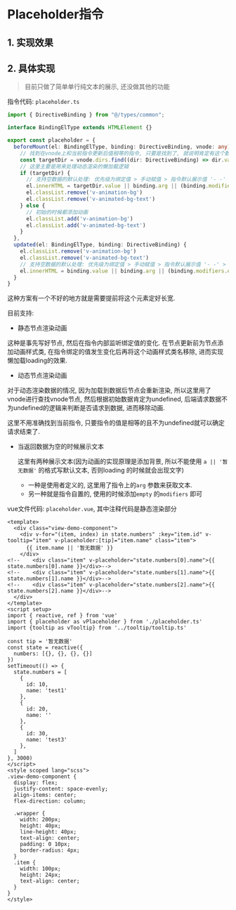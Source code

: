 # Placeholder指令

## 1. 实现效果
<Placeholder />

## 2. 具体实现

> 目前只做了简单单行纯文本的展示, 还没做其他的功能

指令代码: `placeholder.ts`

```typescript
import { DirectiveBinding } from "@/types/common";

interface BindingElType extends HTMLElement {}

export const placeholder = {
  beforeMount(el: BindingElType, binding: DirectiveBinding, vnode: any) {
    // 找到在vnode上和当前指令更新后值相等的指令, 只要是找到了, 就说明肯定有这个数据(使用的时候绑定的是后端返回值), 即使是其他指令也没关系
    const targetDir = vnode.dirs.find((dir: DirectiveBinding) => dir.value === binding.value && dir.value !== undefined)
    // 这里主要是用来处理动态渲染的懒加载逻辑
    if (targetDir) {
      // 支持空数据的默认处理: 优先级为绑定值 > 手动赋值 > 指令默认展示值 '- -' > ''
      el.innerHTML = targetDir.value || binding.arg || (binding.modifiers.empty && '- -')
      el.classList.remove('v-animation-bg')
      el.classList.remove('v-animated-bg-text')
    } else {
      // 初始的时候都添加动画
      el.classList.add('v-animation-bg')
      el.classList.add('v-animated-bg-text')
    }
  },
  updated(el: BindingElType, binding: DirectiveBinding) {
    el.classList.remove('v-animation-bg')
    el.classList.remove('v-animated-bg-text')
    // 支持空数据的默认处理: 优先级为绑定值 > 手动赋值 > 指令默认展示值 '- -' > ''
    el.innerHTML = binding.value || binding.arg || (binding.modifiers.empty && '- -') || ''
  }
}
```

这种方案有一个不好的地方就是需要提前将这个元素定好长宽.

目前支持: 

- 静态节点渲染动画

这种是事先写好节点, 然后在指令内部监听绑定值的变化. 在节点更新前为节点添加动画样式类, 在指令绑定的值发生变化后再将这个动画样式类名移除, 进而实现懒加载loading的效果.

- 动态节点渲染动画

对于动态渲染数据的情况, 因为加载到数据后节点会重新渲染, 所以这里用了vnode进行查找vnode节点, 然后根据初始数据肯定为undefined, 后端请求数据不为undefined的逻辑来判断是否请求到数据, 进而移除动画.

这里不用准确找到当前指令, 只要指令的值是相等的且不为undefined就可以确定请求结束了.

- 当返回数据为空的时候展示文本

  这里有两种展示文本(因为动画的实现原理是添加背景, 所以不能使用 `a || '暂无数据'` 的格式写默认文本, 否则loading 的时候就会出现文字)

  - 一种是使用者定义的, 这里用了指令上的`arg` 参数来获取文本.
  - 另一种就是指令自置的, 使用的时候添加`empty` 的`modifiers` 即可





vue文件代码: `placeholder.vue`, 其中注释代码是静态渲染部分

```vue
<template>
  <div class="view-demo-component">
    <div v-for="(item, index) in state.numbers" :key="item.id" v-tooltip="item" v-placeholder:[tip]="item.name" class="item">
      {{ item.name || '暂无数据' }}
    </div>
<!--    <div class="item" v-placeholder="state.numbers[0].name">{{ state.numbers[0].name }}</div>-->
<!--    <div class="item" v-placeholder="state.numbers[1].name">{{ state.numbers[1].name }}</div>-->
<!--    <div class="item" v-placeholder="state.numbers[2].name">{{ state.numbers[2].name }}</div>-->
  </div>
</template>
<script setup>
import { reactive, ref } from 'vue'
import { placeholder as vPlaceholder } from './placeholder.ts'
import {tooltip as vTooltip} from '../tooltip/tooltip.ts'

const tip = '暂无数据'
const state = reactive({
  numbers: [{}, {}, {}, {}]
})
setTimeout(() => {
  state.numbers = [
    {
      id: 10,
      name: 'test1'
    },
    {
      id: 20,
      name: ''
    },
    {
      id: 30,
      name: 'test3'
    },
  ]
}, 3000)
</script>
<style scoped lang="scss">
.view-demo-component {
  display: flex;
  justify-content: space-evenly;
  align-items: center;
  flex-direction: column;

  .wrapper {
    width: 200px;
    height: 40px;
    line-height: 40px;
    text-align: center;
    padding: 0 10px;
    border-radius: 4px;
  }
  .item {
    width: 100px;
    height: 24px;
    text-align: center;
  }
}
</style>
```



<script setup>
import Placeholder from './placeholder.vue'
</script>